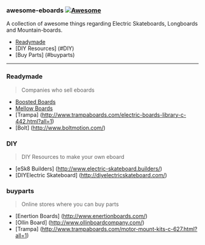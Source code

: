 ### **awesome-eboards** [![Awesome](https://cdn.rawgit.com/sindresorhus/awesome/d7305f38d29fed78fa85652e3a63e154dd8e8829/media/badge.svg)](https://github.com/sindresorhus/awesome)
A collection of awesome things regarding Electric Skateboards, Longboards and Mountain-boards.

- [Readymade](#readymade)
- [DIY Resources] (#DIY)
- [Buy Parts] (#buyparts)

---
### Readymade
> Companies who sell eboards
* [Boosted Boards](https://boostedboards.com/)
* [Mellow Boards](http://www.mellowboards.com/)
* [Trampa] (http://www.trampaboards.com/electric-boards-library-c-442.html?all=1)
* [Bolt] (http://www.boltmotion.com/)

### DIY
> DIY Resources to make your own eboard
* [eSk8 Builders] (http://www.electric-skateboard.builders/)
* [DIYElectric Skateboard] (http://diyelectricskateboard.com/)

### buyparts
> Online stores where you can buy parts
* [Enertion Boards] (http://www.enertionboards.com/)
* [Ollin Board] (http://www.ollinboardcompany.com/)
* [Trampa] (http://www.trampaboards.com/motor-mount-kits-c-627.html?all=1)

